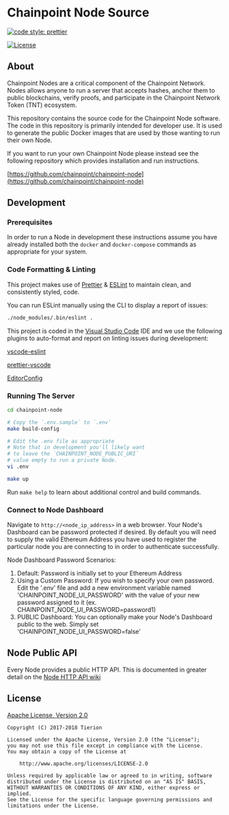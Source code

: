 # Chainpoint Node Source

[![code style: prettier](https://img.shields.io/badge/code_style-prettier-ff69b4.svg?style=flat-square)](https://github.com/prettier/prettier)

[![License](https://img.shields.io/badge/License-Apache%202.0-blue.svg)](https://opensource.org/licenses/Apache-2.0)

## About

Chainpoint Nodes are a critical component of the Chainpoint Network. Nodes
allows anyone to run a server that accepts hashes, anchor them to public
blockchains, verify proofs, and participate in the Chainpoint Network
Token (TNT) ecosystem.

This repository contains the source code for the Chainpoint Node
software. The code in this repository is primarily intended for
developer use. It is used to generate the public Docker images that
are used by those wanting to run their own Node.

If you want to run your own Chainpoint Node please instead
see the following repository which provides installation
and run instructions.

[https://github.com/chainpoint/chainpoint-node](https://github.com/chainpoint/chainpoint-node)

## Development

### Prerequisites

In order to run a Node in development these instructions assume
you have already installed both the `docker` and `docker-compose`
commands as appropriate for your system.

### Code Formatting & Linting

This project makes use of [Prettier](https://prettier.io/) & [ESLint](https://eslint.org/) to maintain clean, and consistently styled, code.

You can run ESLint manually using the CLI to display a report of issues:

```sh
./node_modules/.bin/eslint .
```

This project is coded in the [Visual Studio Code](https://code.visualstudio.com/) IDE and we use the following plugins to auto-format and report on linting issues during development:

[vscode-eslint](https://marketplace.visualstudio.com/items?itemName=dbaeumer.vscode-eslint)

[prettier-vscode](https://marketplace.visualstudio.com/items?itemName=esbenp.prettier-vscode)

[EditorConfig](https://marketplace.visualstudio.com/items?itemName=EditorConfig.EditorConfig)

### Running The Server

```sh
cd chainpoint-node

# Copy the `.env.sample` to `.env`
make build-config

# Edit the .env file as appropriate
# Note that in development you'll likely want
# to leave the `CHAINPOINT_NODE_PUBLIC_URI`
# value empty to run a private Node.
vi .env

make up
```

Run `make help` to learn about additional control and build commands.

### Connect to Node Dashboard

Navigate to `http://<node_ip_address>` in a web browser. Your Node's Dashboard can be password protected if desired. By default you will need to supply the valid Ethereum Address you have used to register the particular node you are connecting to in order to authenticate successfully.

Node Dashboard Password Scenarios:

1. Default: Password is initially set to your Ethereum Address
2. Using a Custom Password: If you wish to specify your own password. Edit the '.env' file and add a new environment variable named 'CHAINPOINT_NODE_UI_PASSWORD' with the value of your new password assigned to it (ex. CHAINPOINT_NODE_UI_PASSWORD=password1)
3. PUBLIC Dashboard: You can optionally make your Node's Dashboard public to the web. Simply set 'CHAINPOINT_NODE_UI_PASSWORD=false'

## Node Public API

Every Node provides a public HTTP API. This is documented in greater detail on the [Node HTTP API wiki](https://github.com/chainpoint/chainpoint-node/wiki/Node-HTTP-API)

## License

[Apache License, Version 2.0](https://opensource.org/licenses/Apache-2.0)

```text
Copyright (C) 2017-2018 Tierion

Licensed under the Apache License, Version 2.0 (the "License");
you may not use this file except in compliance with the License.
You may obtain a copy of the License at

    http://www.apache.org/licenses/LICENSE-2.0

Unless required by applicable law or agreed to in writing, software
distributed under the License is distributed on an "AS IS" BASIS,
WITHOUT WARRANTIES OR CONDITIONS OF ANY KIND, either express or implied.
See the License for the specific language governing permissions and
limitations under the License.
```
